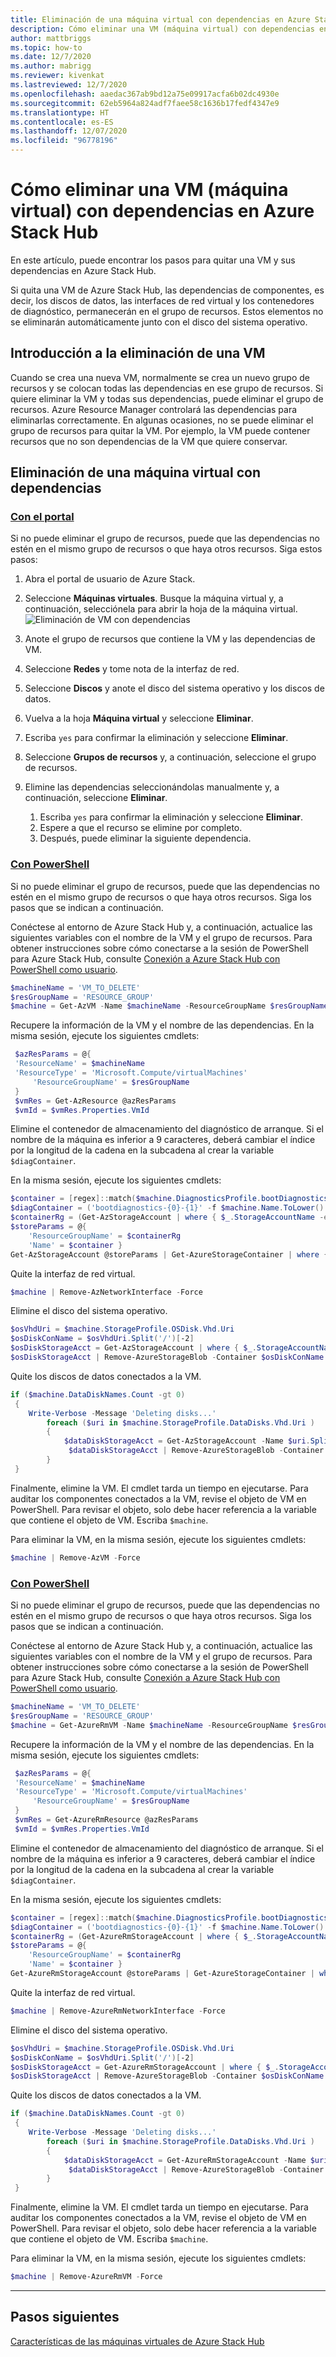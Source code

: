 ```yaml
---
title: Eliminación de una máquina virtual con dependencias en Azure Stack Hub
description: Cómo eliminar una VM (máquina virtual) con dependencias en Azure Stack Hub
author: mattbriggs
ms.topic: how-to
ms.date: 12/7/2020
ms.author: mabrigg
ms.reviewer: kivenkat
ms.lastreviewed: 12/7/2020
ms.openlocfilehash: aaedac367ab9bd12a75e09917acfa6b02dc4930e
ms.sourcegitcommit: 62eb5964a824adf7faee58c1636b17fedf4347e9
ms.translationtype: HT
ms.contentlocale: es-ES
ms.lasthandoff: 12/07/2020
ms.locfileid: "96778196"
---
```

# <a name="how-to-delete-a-vm-virtual-machine-with-dependencies-on-azure-stack-hub"></a>Cómo eliminar una VM (máquina virtual) con dependencias en Azure Stack Hub

En este artículo, puede encontrar los pasos para quitar una VM y sus dependencias en Azure Stack Hub.

Si quita una VM de Azure Stack Hub, las dependencias de componentes, es decir, los discos de datos, las interfaces de red virtual y los contenedores de diagnóstico, permanecerán en el grupo de recursos. Estos elementos no se eliminarán automáticamente junto con el disco del sistema operativo.

## <a name="delete-a-vm-overview"></a>Introducción a la eliminación de una VM

Cuando se crea una nueva VM, normalmente se crea un nuevo grupo de recursos y se colocan todas las dependencias en ese grupo de recursos. Si quiere eliminar la VM y todas sus dependencias, puede eliminar el grupo de recursos. Azure Resource Manager controlará las dependencias para eliminarlas correctamente. En algunas ocasiones, no se puede eliminar el grupo de recursos para quitar la VM. Por ejemplo, la VM puede contener recursos que no son dependencias de la VM que quiere conservar.

## <a name="delete-a-vm-with-dependencies"></a>Eliminación de una máquina virtual con dependencias

### <a name="with-the-portal"></a>[Con el portal](#tab/portal)

Si no puede eliminar el grupo de recursos, puede que las dependencias no estén en el mismo grupo de recursos o que haya otros recursos. Siga estos pasos:

1. Abra el portal de usuario de Azure Stack.

2. Seleccione **Máquinas virtuales**. Busque la máquina virtual y, a continuación, selecciónela para abrir la hoja de la máquina virtual.  
![Eliminación de VM con dependencias](./media/delete-vm/azure-stack-hub-delete-vm-portal.png)  

3. Anote el grupo de recursos que contiene la VM y las dependencias de VM.

4. Seleccione **Redes** y tome nota de la interfaz de red.

5. Seleccione **Discos** y anote el disco del sistema operativo y los discos de datos.

6. Vuelva a la hoja **Máquina virtual** y seleccione **Eliminar**.

7. Escriba `yes` para confirmar la eliminación y seleccione **Eliminar**.

7. Seleccione **Grupos de recursos** y, a continuación, seleccione el grupo de recursos.

8. Elimine las dependencias seleccionándolas manualmente y, a continuación, seleccione **Eliminar**.
    1. Escriba `yes` para confirmar la eliminación y seleccione **Eliminar**.
    2. Espere a que el recurso se elimine por completo.
    3. Después, puede eliminar la siguiente dependencia.

### <a name="with-powershell"></a>[Con PowerShell](#tab/ps-az)

Si no puede eliminar el grupo de recursos, puede que las dependencias no estén en el mismo grupo de recursos o que haya otros recursos. Siga los pasos que se indican a continuación.

Conéctese al entorno de Azure Stack Hub y, a continuación, actualice las siguientes variables con el nombre de la VM y el grupo de recursos. Para obtener instrucciones sobre cómo conectarse a la sesión de PowerShell para Azure Stack Hub, consulte [Conexión a Azure Stack Hub con PowerShell como usuario](azure-stack-powershell-configure-user.md).

```powershell
$machineName = 'VM_TO_DELETE'
$resGroupName = 'RESOURCE_GROUP'
$machine = Get-AzVM -Name $machineName -ResourceGroupName $resGroupName
```

Recupere la información de la VM y el nombre de las dependencias. En la misma sesión, ejecute los siguientes cmdlets:

```powershell
 $azResParams = @{
 'ResourceName' = $machineName
 'ResourceType' = 'Microsoft.Compute/virtualMachines'
     'ResourceGroupName' = $resGroupName
 }
 $vmRes = Get-AzResource @azResParams
 $vmId = $vmRes.Properties.VmId
```

Elimine el contenedor de almacenamiento del diagnóstico de arranque. Si el nombre de la máquina es inferior a 9 caracteres, deberá cambiar el índice por la longitud de la cadena en la subcadena al crear la variable `$diagContainer`. 

En la misma sesión, ejecute los siguientes cmdlets:

```powershell
$container = [regex]::match($machine.DiagnosticsProfile.bootDiagnostics.storageUri, '^http[s]?://(.+?)\.').groups[1].value
$diagContainer = ('bootdiagnostics-{0}-{1}' -f $machine.Name.ToLower().Substring(0, 9), $vmId)
$containerRg = (Get-AzStorageAccount | where { $_.StorageAccountName -eq $container }).ResourceGroupName
$storeParams = @{
    'ResourceGroupName' = $containerRg
    'Name' = $container }
Get-AzStorageAccount @storeParams | Get-AzureStorageContainer | where { $_.Name-eq $diagContainer } | Remove-AzureStorageContainer -Force
```

Quite la interfaz de red virtual.

```powershell
$machine | Remove-AzNetworkInterface -Force
```

Elimine el disco del sistema operativo.

```powershell
$osVhdUri = $machine.StorageProfile.OSDisk.Vhd.Uri
$osDiskConName = $osVhdUri.Split('/')[-2]
$osDiskStorageAcct = Get-AzStorageAccount | where { $_.StorageAccountName -eq $osVhdUri.Split('/')[2].Split('.')[0] }
$osDiskStorageAcct | Remove-AzureStorageBlob -Container $osDiskConName -Blob $osVhdUri.Split('/')[-1]
```

Quite los discos de datos conectados a la VM.

```powershell
if ($machine.DataDiskNames.Count -gt 0)
 {
    Write-Verbose -Message 'Deleting disks...'
        foreach ($uri in $machine.StorageProfile.DataDisks.Vhd.Uri )
        {
            $dataDiskStorageAcct = Get-AzStorageAccount -Name $uri.Split('/')[2].Split('.')[0]
             $dataDiskStorageAcct | Remove-AzureStorageBlob -Container $uri.Split('/')[-2] -Blob $uri.Split('/')[-1] -ea Ignore
        }
 }
```

Finalmente, elimine la VM. El cmdlet tarda un tiempo en ejecutarse. Para auditar los componentes conectados a la VM, revise el objeto de VM en PowerShell. Para revisar el objeto, solo debe hacer referencia a la variable que contiene el objeto de VM. Escriba `$machine`.

Para eliminar la VM, en la misma sesión, ejecute los siguientes cmdlets:

```powershell
$machine | Remove-AzVM -Force
```
### <a name="with-powershell"></a>[Con PowerShell](#tab/ps-azureRM)

Si no puede eliminar el grupo de recursos, puede que las dependencias no estén en el mismo grupo de recursos o que haya otros recursos. Siga los pasos que se indican a continuación.

Conéctese al entorno de Azure Stack Hub y, a continuación, actualice las siguientes variables con el nombre de la VM y el grupo de recursos. Para obtener instrucciones sobre cómo conectarse a la sesión de PowerShell para Azure Stack Hub, consulte [Conexión a Azure Stack Hub con PowerShell como usuario](azure-stack-powershell-configure-user.md).

```powershell
$machineName = 'VM_TO_DELETE'
$resGroupName = 'RESOURCE_GROUP'
$machine = Get-AzureRmVM -Name $machineName -ResourceGroupName $resGroupName
```

Recupere la información de la VM y el nombre de las dependencias. En la misma sesión, ejecute los siguientes cmdlets:

```powershell
 $azResParams = @{
 'ResourceName' = $machineName
 'ResourceType' = 'Microsoft.Compute/virtualMachines'
     'ResourceGroupName' = $resGroupName
 }
 $vmRes = Get-AzureRmResource @azResParams
 $vmId = $vmRes.Properties.VmId
```

Elimine el contenedor de almacenamiento del diagnóstico de arranque. Si el nombre de la máquina es inferior a 9 caracteres, deberá cambiar el índice por la longitud de la cadena en la subcadena al crear la variable `$diagContainer`. 

En la misma sesión, ejecute los siguientes cmdlets:

```powershell
$container = [regex]::match($machine.DiagnosticsProfile.bootDiagnostics.storageUri, '^http[s]?://(.+?)\.').groups[1].value
$diagContainer = ('bootdiagnostics-{0}-{1}' -f $machine.Name.ToLower().Substring(0, 9), $vmId)
$containerRg = (Get-AzureRmStorageAccount | where { $_.StorageAccountName -eq $container }).ResourceGroupName
$storeParams = @{
    'ResourceGroupName' = $containerRg
    'Name' = $container }
Get-AzureRmStorageAccount @storeParams | Get-AzureStorageContainer | where { $_.Name-eq $diagContainer } | Remove-AzureStorageContainer -Force
```

Quite la interfaz de red virtual.

```powershell
$machine | Remove-AzureRmNetworkInterface -Force
```

Elimine el disco del sistema operativo.

```powershell
$osVhdUri = $machine.StorageProfile.OSDisk.Vhd.Uri
$osDiskConName = $osVhdUri.Split('/')[-2]
$osDiskStorageAcct = Get-AzureRmStorageAccount | where { $_.StorageAccountName -eq $osVhdUri.Split('/')[2].Split('.')[0] }
$osDiskStorageAcct | Remove-AzureStorageBlob -Container $osDiskConName -Blob $osVhdUri.Split('/')[-1]
```

Quite los discos de datos conectados a la VM.

```powershell
if ($machine.DataDiskNames.Count -gt 0)
 {
    Write-Verbose -Message 'Deleting disks...'
        foreach ($uri in $machine.StorageProfile.DataDisks.Vhd.Uri )
        {
            $dataDiskStorageAcct = Get-AzureRmStorageAccount -Name $uri.Split('/')[2].Split('.')[0]
             $dataDiskStorageAcct | Remove-AzureStorageBlob -Container $uri.Split('/')[-2] -Blob $uri.Split('/')[-1] -ea Ignore
        }
 }
```

Finalmente, elimine la VM. El cmdlet tarda un tiempo en ejecutarse. Para auditar los componentes conectados a la VM, revise el objeto de VM en PowerShell. Para revisar el objeto, solo debe hacer referencia a la variable que contiene el objeto de VM. Escriba `$machine`.

Para eliminar la VM, en la misma sesión, ejecute los siguientes cmdlets:

```powershell
$machine | Remove-AzureRmVM -Force
```
---
## <a name="next-steps"></a>Pasos siguientes

[Características de las máquinas virtuales de Azure Stack Hub](azure-stack-vm-considerations.md)